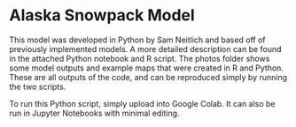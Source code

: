 # Alaska Snowpack Model

This model was developed in Python by Sam Neitlich and based off of previously implemented models. A more detailed description can be found in the attached Python notebook and R script. The photos folder shows some model outputs and example maps that were created in R and Python. These are all outputs of the code, and can be reproduced simply by running the two scripts.

To run this Python script, simply upload into Google Colab. It can also be run in Jupyter Notebooks with minimal editing. 
